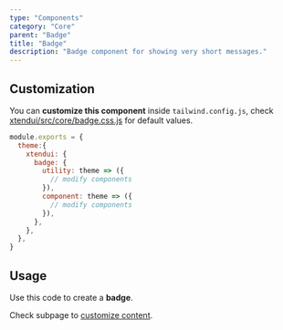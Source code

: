 ```yaml
---
type: "Components"
category: "Core"
parent: "Badge"
title: "Badge"
description: "Badge component for showing very short messages."
---
```


## Customization

You can **customize this component** inside `tailwind.config.js`, check [xtendui/src/core/badge.css.js](https://github.com/minimit/xtendui/blob/master/src/core/badge.css.js) for default values.

```jsx
module.exports = {
  theme:{
    xtendui: {
      badge: {
        utility: theme => ({
          // modify components
        }),
        component: theme => ({
          // modify components
        }),
      },
    },
  },
}
```

## Usage

Use this code to create a **badge**.

<demo>
  <demovanilla src="vanilla/components/core/badge/usage">
  </demovanilla>
</demo>

Check subpage to [customize content](/components/core/badge/content).
